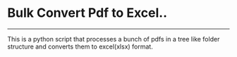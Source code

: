 # Bulk Convert Pdf to Excel..

---

This is a python script that processes a bunch of pdfs in a
tree like folder structure and converts them to excel(xlsx) format.
